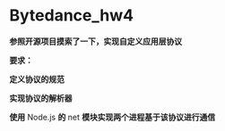 # Bytedance_hw4

**参照开源项目摸索了一下，实现自定义应用层协议**

**要求：**

**定义协议的规范**

**实现协议的解析器**

**使用** Node.js **的** net **模块实现两个进程基于该协议进行通信**
